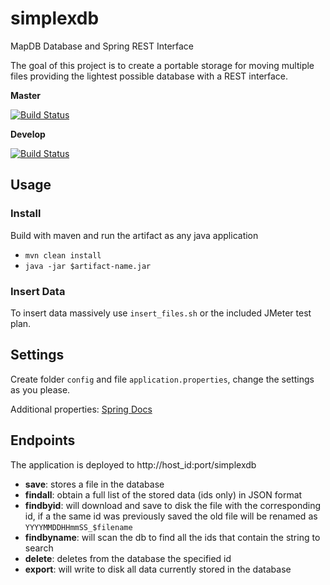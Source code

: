 # simplexdb
MapDB Database and Spring REST Interface

The goal of this project is to create a portable storage for moving multiple files providing the
lightest possible database with a REST interface.

**Master**

[![Build Status](https://travis-ci.org/lcappuccio/simplexdb.svg?branch=master)](https://travis-ci.org/lcappuccio/simplexdb)

**Develop**

[![Build Status](https://travis-ci.org/lcappuccio/simplexdb.svg?branch=develop)](https://travis-ci.org/lcappuccio/simplexdb)

## Usage

### Install
Build with maven and run the artifact as any java application

- `mvn clean install`
- `java -jar $artifact-name.jar`

### Insert Data

To insert data massively use `insert_files.sh` or the included JMeter test plan.

## Settings

Create folder `config` and file `application.properties`, change the settings as you please.

Additional properties: [Spring Docs](http://docs.spring.io/spring-boot/docs/current/reference/html/common-application-properties.html)

## Endpoints

The application is deployed to http://host_id:port/simplexdb

- **save**: stores a file in the database
- **findall**: obtain a full list of the stored data (ids only) in JSON format
- **findbyid**: will download and save to disk the file with the corresponding id, if a the same id was previously saved
the old file will be renamed as `YYYYMMDDHHmmSS_$filename`
- **findbyname**: will scan the db to find all the ids that contain the string to search
- **delete**: deletes from the database the specified id
- **export**: will write to disk all data currently stored in the database